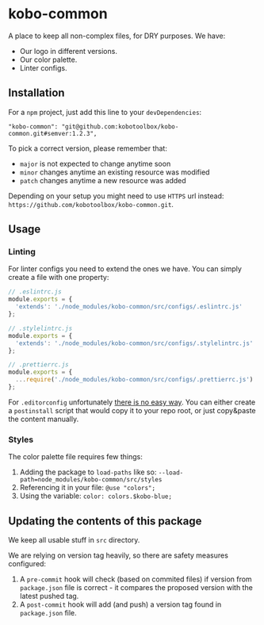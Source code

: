 # kobo-common

A place to keep all non-complex files, for DRY purposes. We have:

- Our logo in different versions.
- Our color palette.
- Linter configs.

## Installation

For a `npm` project, just add this line to your `devDependencies`:

```
"kobo-common": "git@github.com:kobotoolbox/kobo-common.git#semver:1.2.3",
```

To pick a correct version, please remember that:

- `major` is not expected to change anytime soon
- `minor` changes anytime an existing resource was modified
- `patch` changes anytime a new resource was added

Depending on your setup you might need to use `HTTPS` url instead: `https://github.com/kobotoolbox/kobo-common.git`.

## Usage

### Linting

For linter configs you need to extend the ones we have. You can simply create a file with one property:

```js
// .eslintrc.js
module.exports = {
  'extends': './node_modules/kobo-common/src/configs/.eslintrc.js'
};
```

```js
// .stylelintrc.js
module.exports = {
  'extends': './node_modules/kobo-common/src/configs/.stylelintrc.js'
};
```

```js
// .prettierrc.js
module.exports = {
  ...require('./node_modules/kobo-common/src/configs/.prettierrc.js')
};
```

For `.editorconfig` unfortunately [there is no easy way](https://github.com/editorconfig/editorconfig/issues/236). You can either create a `postinstall` script that would copy it to your repo root, or just copy&paste the content manually.

### Styles

The color palette file requires few things:

1. Adding the package to `load-paths` like so: `--load-path=node_modules/kobo-common/src/styles`
2. Referencing it in your file: `@use "colors";`
3. Using the variable: `color: colors.$kobo-blue;`

## Updating the contents of this package

We keep all usable stuff in `src` directory.

We are relying on version tag heavily, so there are safety measures configured:

1. A `pre-commit` hook will check (based on commited files) if version from `package.json` file is correct - it compares the proposed version with the latest pushed tag.
2. A `post-commit` hook will add (and push) a version tag found in `package.json` file.
